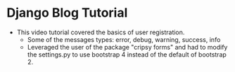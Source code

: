 # Django Blog Tutorial #


- This video tutorial covered the basics of user registration.
    - Some of the messages types: error, debug, warning, success, info
    - Leveraged the user of the package "cripsy forms" and had to modify the settings.py to use
    bootstrap 4 instead of the default of bootstrap 2.